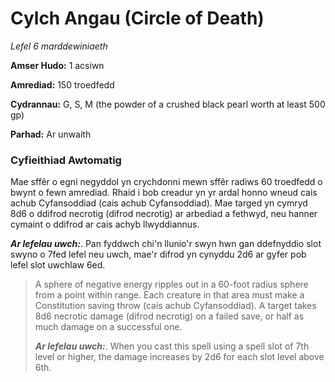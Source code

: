 # Cylch Angau (Circle of Death)

*Lefel 6 marddewiniaeth*

**Amser Hudo:** 1 acsiwn

**Amrediad:** 150 troedfedd

**Cydrannau:** G, S, M (the powder of a crushed black pearl worth at least 500 gp)

**Parhad:** Ar unwaith

### Cyfieithiad Awtomatig

Mae sffêr o egni negyddol yn crychdonni mewn sffêr radiws 60 troedfedd o bwynt o fewn amrediad. Rhaid i bob creadur yn yr ardal honno wneud cais achub Cyfansoddiad (cais achub Cyfansoddiad). Mae targed yn cymryd 8d6 o ddifrod necrotig (difrod necrotig) ar arbediad a fethwyd, neu hanner cymaint o ddifrod ar cais achyb llwyddiannus.

***Ar lefelau uwch:***. Pan fyddwch chi'n llunio'r swyn hwn gan ddefnyddio slot swyno o 7fed lefel neu uwch, mae'r difrod yn cynyddu 2d6 ar gyfer pob lefel slot uwchlaw 6ed.

>  A sphere of negative energy ripples out in a 60-foot radius sphere from a point within range. Each creature in that area must make a Constitution saving throw (cais achub Cyfansoddiad). A target takes 8d6 necrotic damage (difrod necrotig) on a failed save, or half as much damage on a successful one.
>  
>  ***Ar lefelau uwch:***. When you cast this spell using a spell slot of 7th level or higher, the damage increases by 2d6 for each slot level above 6th.